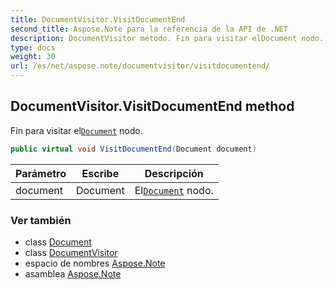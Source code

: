 ```yaml
---
title: DocumentVisitor.VisitDocumentEnd
second_title: Aspose.Note para la referencia de la API de .NET
description: DocumentVisitor método. Fin para visitar elDocument nodo.
type: docs
weight: 30
url: /es/net/aspose.note/documentvisitor/visitdocumentend/
---
```

## DocumentVisitor.VisitDocumentEnd method

Fin para visitar el[`Document`](../../document/) nodo.

```csharp
public virtual void VisitDocumentEnd(Document document)
```

| Parámetro | Escribe | Descripción |
| --- | --- | --- |
| document | Document | El[`Document`](../../document/) nodo. |

### Ver también

* class [Document](../../document/)
* class [DocumentVisitor](../)
* espacio de nombres [Aspose.Note](../../documentvisitor/)
* asamblea [Aspose.Note](../../../)


